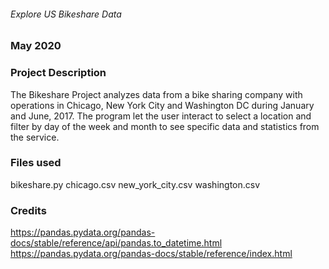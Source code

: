 ###### Explore US Bikeshare Data
### May 2020

### Project Description
The Bikeshare Project analyzes data from a bike sharing company with operations in Chicago, New York City and Washington DC during January and June, 2017. The program let the user interact to select a location and filter by day of the week and month to see specific data and statistics from the service.

### Files used
bikeshare.py
chicago.csv
new_york_city.csv
washington.csv

### Credits
https://pandas.pydata.org/pandas-docs/stable/reference/api/pandas.to_datetime.html
https://pandas.pydata.org/pandas-docs/stable/reference/index.html
